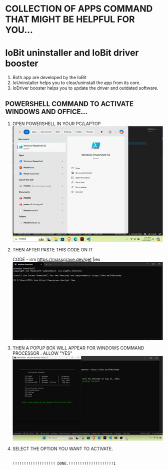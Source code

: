 # COLLECTION OF APPS COMMAND THAT MIGHT BE HELPFUL FOR YOU...

# IoBit uninstaller and IoBit driver booster

1. Both app are developed by the IoBit 
2. IoUninstaller helps you to clear/uninstall the app from its core.
3. IoDriver booster helps you to update the driver and outdated software.





##  POWERSHELL COMMAND TO ACTIVATE WINDOWS AND OFFICE...

1. OPEN POWERSHELL IN YOUR PC/LAPTOP 
 ![step1](./step1.png)

2. THEN AFTER PASTE THIS CODE ON IT     

    CODE -  irm https://massgrave.dev/get |iex 
    ![step2](./STEP2.png)


3. THEN A POPUP BOX WILL APPEAR FOR WINDOWS COMMAND PROCESSOR . ALLOW "YES"
 ![step3](./setp3.png)


4. SELECT THE OPTION YOU WANT TO ACTIVATE.

                                                        !!!!!!!!!!!!!!!!!!! DONE.!!!!!!!!!!!!!!!!!!!!1

